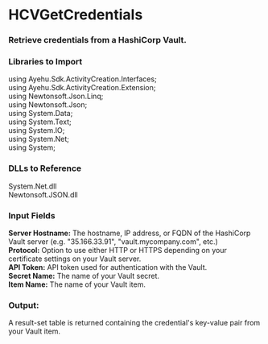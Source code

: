 <h1>HCVGetCredentials</h1>
<h3>Retrieve credentials from a HashiCorp Vault.</h3>

<h3>Libraries to Import</h3>
using Ayehu.Sdk.ActivityCreation.Interfaces;<br>
using Ayehu.Sdk.ActivityCreation.Extension;<br>
using Newtonsoft.Json.Linq;<br>
using Newtonsoft.Json;<br>
using System.Data;<br>
using System.Text;<br>
using System.IO;<br>
using System.Net;<br>
using System;<br>

<h3>DLLs to Reference</h3>
System.Net.dll<br>
Newtonsoft.JSON.dll<br>

<h3>Input Fields</h3>
<b>Server Hostname:</b> The hostname, IP address, or FQDN of the HashiCorp Vault server (e.g. "35.166.33.91", "vault.mycompany.com", etc.)<br>
<b>Protocol:</b> Option to use either HTTP or HTTPS depending on your certificate settings on your Vault server.<br>
<b>API Token:</b> API token used for authentication with the Vault.<br>
<b>Secret Name:</b> The name of your Vault secret.<br>
<b>Item Name:</b> The name of your Vault item.<br>

<h3>Output:</h3>
A result-set table is returned containing the credential's key-value pair from your Vault item.
